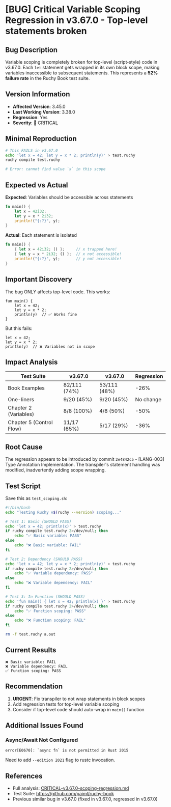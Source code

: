 # [BUG] Critical Variable Scoping Regression in v3.67.0 - Top-level statements broken

## Bug Description
Variable scoping is completely broken for top-level (script-style) code in v3.67.0. Each `let` statement gets wrapped in its own block scope, making variables inaccessible to subsequent statements. This represents a **52% failure rate** in the Ruchy Book test suite.

## Version Information
- **Affected Version**: 3.45.0
- **Last Working Version**: 3.38.0
- **Regression**: Yes
- **Severity**: 🔴 CRITICAL

## Minimal Reproduction

```bash
# This FAILS in v3.67.0
echo 'let x = 42; let y = x * 2; println(y)' > test.ruchy
ruchy compile test.ruchy

# Error: cannot find value `x` in this scope
```

## Expected vs Actual

**Expected**: Variables should be accessible across statements
```rust
fn main() {
    let x = 42i32;
    let y = x * 2i32;
    println!("{:?}", y);
}
```

**Actual**: Each statement is isolated
```rust
fn main() {
    { let x = 42i32; () };     // x trapped here!
    { let y = x * 2i32; () };  // x not accessible!
    println!("{:?}", y);       // y not accessible!
}
```

## Important Discovery

The bug ONLY affects top-level code. This works:
```ruchy
fun main() {
    let x = 42;
    let y = x * 2;
    println(y)  // ✅ Works fine
}
```

But this fails:
```ruchy
let x = 42;
let y = x * 2;
println(y)  // ❌ Variables not in scope
```

## Impact Analysis

| Test Suite | v3.67.0 | v3.67.0 | Regression |
|------------|---------|---------|------------|
| Book Examples | 82/111 (74%) | 53/111 (48%) | -26% |
| One-liners | 9/20 (45%) | 9/20 (45%) | No change |
| Chapter 2 (Variables) | 8/8 (100%) | 4/8 (50%) | -50% |
| Chapter 5 (Control Flow) | 11/17 (65%) | 5/17 (29%) | -36% |

## Root Cause
The regression appears to be introduced by commit `2e4842c5` - [LANG-003] Type Annotation Implementation. The transpiler's statement handling was modified, inadvertently adding scope wrapping.

## Test Script

Save this as `test_scoping.sh`:

```bash
#!/bin/bash
echo "Testing Ruchy v$(ruchy --version) scoping..."

# Test 1: Basic (SHOULD PASS)
echo 'let x = 42; println(x)' > test.ruchy
if ruchy compile test.ruchy 2>/dev/null; then
    echo "✅ Basic variable: PASS"
else
    echo "❌ Basic variable: FAIL"
fi

# Test 2: Dependency (SHOULD PASS)
echo 'let x = 42; let y = x * 2; println(y)' > test.ruchy
if ruchy compile test.ruchy 2>/dev/null; then
    echo "✅ Variable dependency: PASS"
else
    echo "❌ Variable dependency: FAIL"
fi

# Test 3: In Function (SHOULD PASS)
echo 'fun main() { let x = 42; println(x) }' > test.ruchy
if ruchy compile test.ruchy 2>/dev/null; then
    echo "✅ Function scoping: PASS"
else
    echo "❌ Function scoping: FAIL"
fi

rm -f test.ruchy a.out
```

## Current Results
```
❌ Basic variable: FAIL
❌ Variable dependency: FAIL
✅ Function scoping: PASS
```

## Recommendation
1. **URGENT**: Fix transpiler to not wrap statements in block scopes
2. Add regression tests for top-level variable scoping
3. Consider if top-level code should auto-wrap in `main()` function

## Additional Issues Found

### Async/Await Not Configured
```
error[E0670]: `async fn` is not permitted in Rust 2015
```
Need to add `--edition 2021` flag to rustc invocation.

## References
- Full analysis: [CRITICAL-v3.67.0-scoping-regression.md](https://github.com/paiml/ruchy-book/blob/main/docs/bugs/CRITICAL-v3.67.0-scoping-regression.md)
- Test Suite: https://github.com/paiml/ruchy-book
- Previous similar bug in v3.67.0 (fixed in v3.67.0, regressed in v3.67.0)
